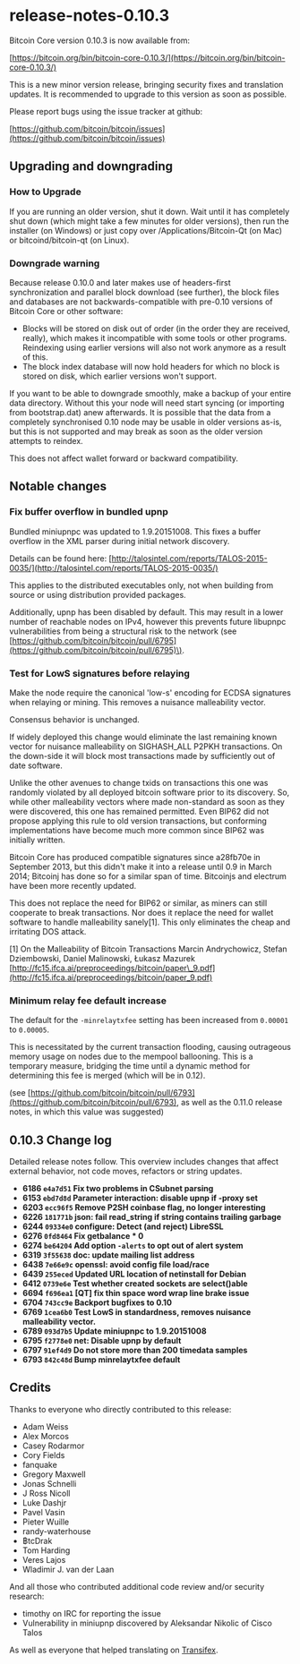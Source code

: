 # release-notes-0.10.3

Bitcoin Core version 0.10.3 is now available from:

[https://bitcoin.org/bin/bitcoin-core-0.10.3/](https://bitcoin.org/bin/bitcoin-core-0.10.3/)

This is a new minor version release, bringing security fixes and translation updates. It is recommended to upgrade to this version as soon as possible.

Please report bugs using the issue tracker at github:

[https://github.com/bitcoin/bitcoin/issues](https://github.com/bitcoin/bitcoin/issues)

## Upgrading and downgrading

### How to Upgrade

If you are running an older version, shut it down. Wait until it has completely shut down \(which might take a few minutes for older versions\), then run the installer \(on Windows\) or just copy over /Applications/Bitcoin-Qt \(on Mac\) or bitcoind/bitcoin-qt \(on Linux\).

### Downgrade warning

Because release 0.10.0 and later makes use of headers-first synchronization and parallel block download \(see further\), the block files and databases are not backwards-compatible with pre-0.10 versions of Bitcoin Core or other software:

* Blocks will be stored on disk out of order \(in the order they are received, really\), which makes it incompatible with some tools or other programs. Reindexing using earlier versions will also not work anymore as a result of this.
* The block index database will now hold headers for which no block is stored on disk, which earlier versions won't support.

If you want to be able to downgrade smoothly, make a backup of your entire data directory. Without this your node will need start syncing \(or importing from bootstrap.dat\) anew afterwards. It is possible that the data from a completely synchronised 0.10 node may be usable in older versions as-is, but this is not supported and may break as soon as the older version attempts to reindex.

This does not affect wallet forward or backward compatibility.

## Notable changes

### Fix buffer overflow in bundled upnp

Bundled miniupnpc was updated to 1.9.20151008. This fixes a buffer overflow in the XML parser during initial network discovery.

Details can be found here: [http://talosintel.com/reports/TALOS-2015-0035/](http://talosintel.com/reports/TALOS-2015-0035/)

This applies to the distributed executables only, not when building from source or using distribution provided packages.

Additionally, upnp has been disabled by default. This may result in a lower number of reachable nodes on IPv4, however this prevents future libupnpc vulnerabilities from being a structural risk to the network \(see [https://github.com/bitcoin/bitcoin/pull/6795](https://github.com/bitcoin/bitcoin/pull/6795)\).

### Test for LowS signatures before relaying

Make the node require the canonical 'low-s' encoding for ECDSA signatures when relaying or mining. This removes a nuisance malleability vector.

Consensus behavior is unchanged.

If widely deployed this change would eliminate the last remaining known vector for nuisance malleability on SIGHASH\_ALL P2PKH transactions. On the down-side it will block most transactions made by sufficiently out of date software.

Unlike the other avenues to change txids on transactions this one was randomly violated by all deployed bitcoin software prior to its discovery. So, while other malleability vectors where made non-standard as soon as they were discovered, this one has remained permitted. Even BIP62 did not propose applying this rule to old version transactions, but conforming implementations have become much more common since BIP62 was initially written.

Bitcoin Core has produced compatible signatures since a28fb70e in September 2013, but this didn't make it into a release until 0.9 in March 2014; Bitcoinj has done so for a similar span of time. Bitcoinjs and electrum have been more recently updated.

This does not replace the need for BIP62 or similar, as miners can still cooperate to break transactions. Nor does it replace the need for wallet software to handle malleability sanely\[1\]. This only eliminates the cheap and irritating DOS attack.

\[1\] On the Malleability of Bitcoin Transactions Marcin Andrychowicz, Stefan Dziembowski, Daniel Malinowski, Łukasz Mazurek [http://fc15.ifca.ai/preproceedings/bitcoin/paper\_9.pdf](http://fc15.ifca.ai/preproceedings/bitcoin/paper_9.pdf)

### Minimum relay fee default increase

The default for the `-minrelaytxfee` setting has been increased from `0.00001` to `0.00005`.

This is necessitated by the current transaction flooding, causing outrageous memory usage on nodes due to the mempool ballooning. This is a temporary measure, bridging the time until a dynamic method for determining this fee is merged \(which will be in 0.12\).

\(see [https://github.com/bitcoin/bitcoin/pull/6793](https://github.com/bitcoin/bitcoin/pull/6793), as well as the 0.11.0 release notes, in which this value was suggested\)

## 0.10.3 Change log

Detailed release notes follow. This overview includes changes that affect external behavior, not code moves, refactors or string updates.

* **6186 `e4a7d51` Fix two problems in CSubnet parsing**
* **6153 `ebd7d8d` Parameter interaction: disable upnp if -proxy set**
* **6203 `ecc96f5` Remove P2SH coinbase flag, no longer interesting**
* **6226 `181771b` json: fail read\_string if string contains trailing garbage**
* **6244 `09334e0` configure: Detect \(and reject\) LibreSSL**
* **6276 `0fd8464` Fix getbalance \* 0**
* **6274 `be64204` Add option `-alerts` to opt out of alert system**
* **6319 `3f55638` doc: update mailing list address**
* **6438 `7e66e9c` openssl: avoid config file load/race**
* **6439 `255eced` Updated URL location of netinstall for Debian**
* **6412 `0739e6e` Test whether created sockets are select\(\)able**
* **6694 `f696ea1` \[QT\] fix thin space word wrap line brake issue**
* **6704 `743cc9e` Backport bugfixes to 0.10**
* **6769 `1cea6b0` Test LowS in standardness, removes nuisance malleability vector.**
* **6789 `093d7b5` Update miniupnpc to 1.9.20151008**
* **6795 `f2778e0` net: Disable upnp by default**
* **6797 `91ef4d9` Do not store more than 200 timedata samples**
* **6793 `842c48d` Bump minrelaytxfee default**

## Credits

Thanks to everyone who directly contributed to this release:

* Adam Weiss
* Alex Morcos
* Casey Rodarmor
* Cory Fields
* fanquake
* Gregory Maxwell
* Jonas Schnelli
* J Ross Nicoll
* Luke Dashjr
* Pavel Vasin
* Pieter Wuille
* randy-waterhouse
* ฿tcDrak
* Tom Harding
* Veres Lajos
* Wladimir J. van der Laan

And all those who contributed additional code review and/or security research:

* timothy on IRC for reporting the issue
* Vulnerability in miniupnp discovered by Aleksandar Nikolic of Cisco Talos

As well as everyone that helped translating on [Transifex](https://www.transifex.com/projects/p/bitcoin/).

